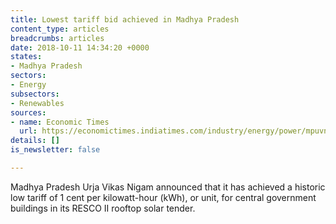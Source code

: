 ```yaml
---
title: Lowest tariff bid achieved in Madhya Pradesh
content_type: articles
breadcrumbs: articles
date: 2018-10-11 14:34:20 +0000
states:
- Madhya Pradesh
sectors:
- Energy
subsectors:
- Renewables
sources:
- name: Economic Times
  url: https://economictimes.indiatimes.com/industry/energy/power/mpuvn-rooftop-solar-gets-lowest-ever-tariff-of-rs-1-38-per-unit/articleshow/66086332.cms
details: []
is_newsletter: false

---
```

Madhya Pradesh Urja Vikas Nigam announced that it has achieved a historic low tariff of 1 cent per kilowatt-hour (kWh), or unit, for central government buildings in its RESCO II rooftop solar tender.     
